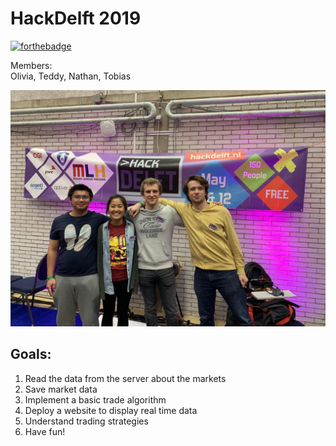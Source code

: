 # HackDelft 2019  
[![forthebadge](https://forthebadge.com/images/badges/gluten-free.svg)](https://forthebadge.com) 

Members:  
Olivia, Teddy, Nathan, Tobias  

![alt text](static/TeamPict.jpg)


## Goals:  
1. Read the data from the server about the markets  
2. Save market data  
3. Implement a basic trade algorithm  
4. Deploy a website to display real time data  
5. Understand trading strategies  
6. Have fun! 
